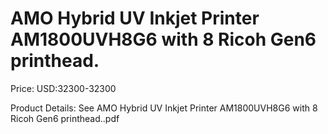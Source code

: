 # AMO Hybrid UV Inkjet Printer AM1800UVH8G6 with 8 Ricoh Gen6 printhead.

Price: USD:32300-32300

Product Details: See AMO Hybrid UV Inkjet Printer AM1800UVH8G6 with 8 Ricoh Gen6 printhead..pdf